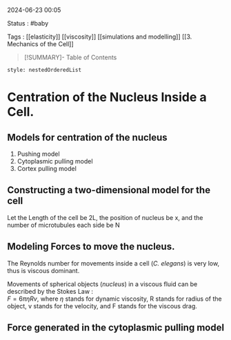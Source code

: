 2024-06-23 00:05

Status : #baby 

Tags : [[elasticity]] [[viscosity]] [[simulations and modelling]] [[3. Mechanics of the Cell]]

>[!SUMMARY]- Table of Contents
```table-of-contents
style: nestedOrderedList
```

# Centration of the Nucleus Inside a Cell.

## Models for centration of the nucleus 
1. Pushing model 
2. Cytoplasmic pulling model
3. Cortex pulling model

## Constructing a two-dimensional model for the cell 

Let the Length of the cell be 2L, the position of nucleus be x, and the number of microtubules each side be N

## Modeling Forces to move the nucleus. 

The Reynolds number for movements inside a cell (*C. elegans*) is very low, thus is viscous dominant. 

Movements of spherical objects (*nucleus*) in a viscous fluid can be described by the Stokes Law :  
$F=6\pi\eta Rv$, where $\eta$ stands for dynamic viscosity, R stands for radius of the object, v stands for the velocity, and F stands for the viscous drag.   

## Force generated in the cytoplasmic pulling model

